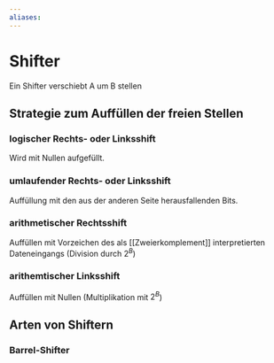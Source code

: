 ```yaml
---
aliases: 
---
```

# Shifter
Ein Shifter verschiebt A um B stellen
## Strategie zum Auffüllen der freien Stellen
### logischer Rechts- oder Linksshift
Wird mit Nullen aufgefüllt.
### umlaufender Rechts- oder Linksshift
Auffüllung mit den aus der anderen Seite herausfallenden Bits.
### arithmetischer Rechtsshift
Auffüllen mit Vorzeichen des als [[Zweierkomplement]] interpretierten Dateneingangs (Division durch $2^B$)
### arithemtischer Linksshift
Auffüllen mit Nullen (Multiplikation mit $2^B$)
## Arten von Shiftern
### Barrel-Shifter